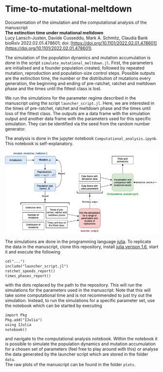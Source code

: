 # Time-to-mutational-meltdown
Documentation of the simulation and the computational analysis of the manuscript \
**The extinction time under mutational meltdown** \
Lucy Lansch-Justen, Davide Cusseddu, Mark A. Schmitz, Claudia Bank \
bioRxiv 2022.02.01.478601; doi: [https://doi.org/10.1101/2022.02.01.478601](https://doi.org/10.1101/2022.02.01.478601).

The simulation of the population dynamics and mutation accumulation is done in the script `simulate_mutational_meltdown.jl`. First, the parameters are initialised and a founder population created, followed by repeated mutation, reproduction and population-size control steps. Possible outputs are the extinction time, the number or the distribution of mutations every generation, the beginning and ending of pre-ratchet, ratchet and meltdown phase and the times until the fittest class is lost.

We run the simulations for the parameter regime described in the manuscript using the script `launcher_script.jl`. Here, we are interested in the times of pre-ratchet, ratchet and meltdown phase and the times until loss of the fittest class. The outputs are a data frame with the simulation output and another data frame with the parameters used for this specific simulation. They can be identified via the seed from the random number generator.

The analysis is done in the jupyter notebook `Computational_analysis.ipynb`. This notebook is self-explanatory.

![Flow chart](Flowchart.jpg)


The simulations are done in the programming language [julia](https://julialang.org).
To replicate the data in the manuscript, clone this repository, install [julia verison 1.6](https://julialang.org/downloads/#long_term_support_release), start it and execute the following
```
cd("...")
include("launcher_script.jl")
ratchet_speeds_report()
times_phases_report()
```
with the dots replaced by the path to the repository.
This will run the simulations for the parameters used in the manuscript. Note that this will take some computational time and is not recommended to just try out the simulation. Instead, to run the simulations for a specific parameter set, use the notebook which can be started by executing
```
import Pkg
Pkg.add("IJulia")
using IJulia
notebook()
```
and navigate to the computational analysis notebook.
Within the notebook it is possible to simulate the population dynamics and mutation accumulation for a chosen set of parameters (feel free to play around with this) or analyse the data generated by the launcher script which are stored in the folder `data`. \
The raw plots of the manuscript can be found in the folder `plots`.

